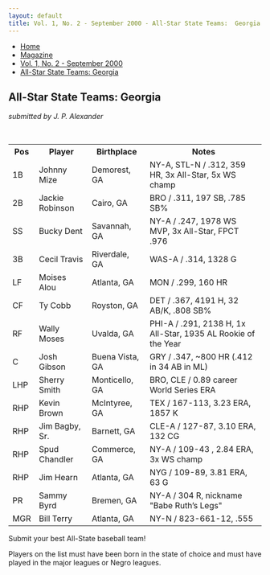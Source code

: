 ```yaml
---
layout: default
title: Vol. 1, No. 2 - September 2000 - All-Star State Teams:  Georgia
---
```

<nav class="breadcrumb" aria-label="breadcrumbs">
  <ul>
    <li><a href="{{ site.url }}{{ site.baseurl }}/index.html">Home</a></li>
    <li><a href="../magazine.html">Magazine</a></li>
    <li><a href="bi_vol_1_no_2_home.html">Vol. 1, No. 2 - September 2000</a></li>
    <li class="is-active"><a href="#" aria-current="page">All-Star State Teams:  Georgia</a></li>
  </ul>
</nav>

<section class="storycontent all-star-state-teams">
  <h1>All-Star State Teams:  Georgia</h1>
  <p><em>submitted by J. P. Alexander</em></p>
  <br />

  <table>
    <tr>
      <th>Pos</th><th>Player</th><th>Birthplace</th><th>Notes</th>
    </tr>
    <tr>
      <td>1B</td><td>Johnny Mize</td><td>Demorest, GA</td><td>NY-A, STL-N / .312, 359 HR, 3x All-Star, 5x WS champ</td>
    </tr>
    <tr>
      <td>2B</td><td>Jackie Robinson</td><td>Cairo, GA</td><td>BRO / .311, 197 SB, .785 SB%</td>
    </tr>
    <tr>
      <td>SS</td><td>Bucky Dent</td><td>Savannah, GA</td><td>NY-A / .247, 1978 WS MVP, 3x All-Star, FPCT .976</td>
    </tr>
    <tr>
      <td>3B</td><td>Cecil Travis</td><td>Riverdale, GA</td><td>WAS-A / .314, 1328 G</td>
    </tr>
    <tr>
      <td>LF</td><td>Moises Alou</td><td>Atlanta, GA</td><td>MON / .299, 160 HR</td>
    </tr>
    <tr>
      <td>CF</td><td>Ty Cobb</td><td>Royston, GA</td><td>DET / .367, 4191 H, 32 AB/K, .808 SB%</td>
    </tr>
    <tr>
      <td>RF</td><td>Wally Moses</td><td>Uvalda, GA</td><td>PHI-A / .291, 2138 H, 1x All-Star, 1935 AL Rookie of the Year</td>
    </tr>
    <tr>
      <td>C</td><td>Josh Gibson</td><td>Buena Vista, GA</td><td>GRY / .347, ~800 HR (.412 in 34 AB in ML)</td>
    </tr>
    <tr>
      <td>LHP</td><td>Sherry Smith</td><td>Monticello, GA</td><td>BRO, CLE / 0.89 career World Series ERA</td>
    </tr>
    <tr>
      <td>RHP</td><td>Kevin Brown</td><td>McIntyree, GA</td><td>TEX / 167-113, 3.23 ERA, 1857 K</td>
    </tr>
    <tr>
      <td>RHP</td><td>Jim Bagby, Sr.</td><td>Barnett, GA</td><td>CLE-A / 127-87, 3.10 ERA, 132 CG</td>
    </tr>
    <tr>
      <td>RHP</td><td>Spud Chandler</td><td>Commerce, GA</td><td>NY-A / 109-43 , 2.84 ERA, 3x WS champ</td>
    </tr>
    <tr>
      <td>RHP</td><td>Jim Hearn</td><td>Atlanta, GA</td><td>NYG / 109-89, 3.81 ERA, 63 G</td>
    </tr>
    <tr>
      <td>PR</td><td>Sammy Byrd</td><td>Bremen, GA</td><td>NY-A / 304 R, nickname &quot;Babe Ruth&rsquo;s Legs&quot;</td>
    </tr>
    <tr>
      <td>MGR</td><td>Bill Terry</td><td>Atlanta, GA</td><td>NY-N / 823-661-12, .555</td>
    </tr>
  </table>

  <p>
    Submit your best All-State baseball team!
  </p>
  
  <p>
    Players on the list must have been born in the state of choice and must have played in the major leagues or Negro leagues.
  </p>
</section>
